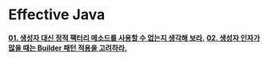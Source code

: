 # Effective Java
__[01. 생성자 대신 정적 팩터리 메소드를 사용할 수 없는지 생각해 보라.](https://seongheumpark.github.io/bladek/effective-java/rule-01)__
__[02. 생성자 인자가 많을 때는 Builder 패턴 적용을 고려하라.](https://seongheumpark.github.io/bladek/effective-java/rule-02)__
